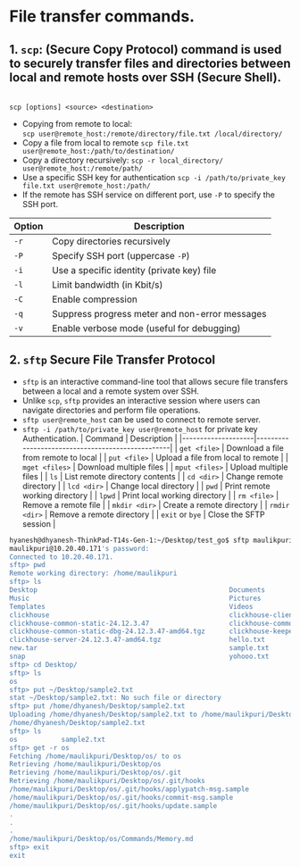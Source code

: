 # File transfer commands.


## 1. `scp`: (Secure Copy Protocol) command is used to securely transfer files and directories between local and remote hosts over SSH (Secure Shell). 
<br>``scp [options] <source> <destination>``
- Copying from remote to local:<br>
``scp user@remote_host:/remote/directory/file.txt /local/directory/``
-  Copy a file from local to remote
``scp file.txt user@remote_host:/path/to/destination/``
- Copy a directory recursively:
``scp -r local_directory/ user@remote_host:/remote/path/``
- Use a specific SSH key for authentication
``scp -i /path/to/private_key file.txt user@remote_host:/path/``
- If the remote has SSH service on different port, use `-P` to specify the SSH port.


| Option | Description                                      |
|--------|--------------------------------------------------|
| `-r`   | Copy directories recursively                     |
| `-P`   | Specify SSH port (uppercase `-P`)                |
| `-i`   | Use a specific identity (private key) file       |
| `-l`   | Limit bandwidth (in Kbit/s)                      |
| `-C`   | Enable compression                               |
| `-q`   | Suppress progress meter and non-error messages   |
| `-v`   | Enable verbose mode (useful for debugging)       |


## 2. `sftp` Secure File Transfer Protocol
- `sftp` is an interactive command-line tool that allows secure file transfers between a local and a remote system over SSH.
- Unlike `scp`, `sftp` provides an interactive session where users can navigate directories and perform file operations.
- ``sftp user@remote_host`` can be used to connect to remote server.
- ``sftp -i /path/to/private_key user@remote_host`` for private key Authentication.
| Command            | Description                                      |
|--------------------|--------------------------------------------------|
| `get <file>`       | Download a file from remote to local             |
| `put <file>`       | Upload a file from local to remote               |
| `mget <files>`     | Download multiple files                          |
| `mput <files>`     | Upload multiple files                            |
| `ls`               | List remote directory contents                   |
| `cd <dir>`         | Change remote directory                          |
| `lcd <dir>`        | Change local directory                           |
| `pwd`              | Print remote working directory                   |
| `lpwd`             | Print local working directory                    |
| `rm <file>`        | Remove a remote file                             |
| `mkdir <dir>`      | Create a remote directory                        |
| `rmdir <dir>`      | Remove a remote directory                        |
| `exit` or `bye`    | Close the SFTP session                           |
```sh
hyanesh@dhyanesh-ThinkPad-T14s-Gen-1:~/Desktop/test_go$ sftp maulikpuri@10.20.40.171
maulikpuri@10.20.40.171's password: 
Connected to 10.20.40.171.
sftp> pwd
Remote working directory: /home/maulikpuri
sftp> ls
Desktop                                                Documents                                              Downloads                                              
Music                                                  Pictures                                               Public                                                 
Templates                                              Videos                                                 bb.txt                                                 
clickhouse                                             clickhouse-client-24.12.3.47                           clickhouse-client-24.12.3.47-amd64.tgz                 
clickhouse-common-static-24.12.3.47                    clickhouse-common-static-24.12.3.47-amd64.tgz          clickhouse-common-static-dbg-24.12.3.47                
clickhouse-common-static-dbg-24.12.3.47-amd64.tgz      clickhouse-keeper-24.12.3.47-amd64.tgz                 clickhouse-server-24.12.3.47                           
clickhouse-server-24.12.3.47-amd64.tgz                 hello.txt                                              install_clickhouse.sh                                  
new.tar                                                sample.txt                                             sample2.txt                                            
snap                                                   yohooo.txt                                             
sftp> cd Desktop/
sftp> ls
os  
sftp> put ~/Desktop/sample2.txt
stat ~/Desktop/sample2.txt: No such file or directory
sftp> put /home/dhyanesh/Desktop/sample2.txt
Uploading /home/dhyanesh/Desktop/sample2.txt to /home/maulikpuri/Desktop/sample2.txt
/home/dhyanesh/Desktop/sample2.txt                                                                                                  100%  180    40.7KB/s   00:00    
sftp> ls
os           sample2.txt  
sftp> get -r os
Fetching /home/maulikpuri/Desktop/os/ to os
Retrieving /home/maulikpuri/Desktop/os
Retrieving /home/maulikpuri/Desktop/os/.git
Retrieving /home/maulikpuri/Desktop/os/.git/hooks
/home/maulikpuri/Desktop/os/.git/hooks/applypatch-msg.sample                                                                        100%  478    48.6KB/s   00:00    
/home/maulikpuri/Desktop/os/.git/hooks/commit-msg.sample                                                                            100%  896    35.8KB/s   00:00    
/home/maulikpuri/Desktop/os/.git/hooks/update.sample                                                                                100% 3610   332.9KB/s   00:00    
.
.
.
/home/maulikpuri/Desktop/os/Commands/Memory.md                                                                                      100%   21KB   1.4MB/s   00:00    
sftp> exit
exit
```